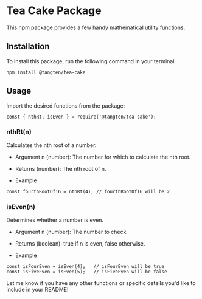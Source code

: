 # Tea Cake Package
This npm package provides a few handy mathematical utility functions.

## Installation
To install this package, run the following command in your terminal:

```
npm install @tangten/tea-cake
```

## Usage
Import the desired functions from the package:

```
const { nthRt, isEven } = require('@tangten/tea-cake');
```

### nthRt(n)
Calculates the nth root of a number.

- Argument
n (number): The number for which to calculate the nth root.

- Returns
(number): The nth root of n.

- Example
```
const fourthRootOf16 = nthRt(4); // fourthRootOf16 will be 2
```

### isEven(n)
Determines whether a number is even.

- Argument
n (number): The number to check.

- Returns
(boolean): true if n is even, false otherwise.

- Example
```
const isFourEven = isEven(4);   // isFourEven will be true
const isFiveEven = isEven(5);   // isFiveEven will be false
```

Let me know if you have any other functions or specific details you'd like to include in your README!

        
  
